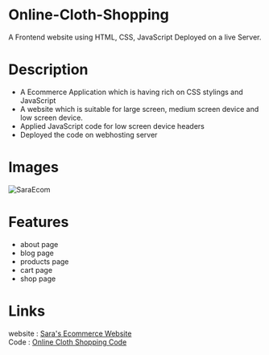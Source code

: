 # Online-Cloth-Shopping
A Frontend website using HTML, CSS, JavaScript Deployed on a live Server.
# Description
* A Ecommerce Application which is having rich on CSS stylings and JavaScript
* A website which is suitable for large screen, medium screen device and low screen device.
* Applied JavaScript code for low screen device headers
* Deployed the code on webhosting server

# Images

![SaraEcom](https://github.com/Maregowda/Online-Cloth-Shopping/assets/96181166/bc6dac3f-7752-43f2-98e8-f60e35caeee9)

# Features
* about page
* blog page
* products page
* cart page
* shop page

# Links
website : <a href="https://saraecom.000webhostapp.com/index.html"> Sara's Ecommerce Website </a> <br>
Code : <a href="https://github.com/Maregowda/Online-Cloth-Shopping"> Online Cloth Shopping Code</a>
